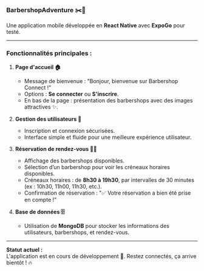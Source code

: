 ### BarbershopAdventure ✂️📱

Une application mobile développée en **React Native** avec **ExpoGo** pour testé.

---

### **Fonctionnalités principales :**

1. **Page d'accueil 🏠**  
   - Message de bienvenue : "Bonjour, bienvenue sur Barbershop Connect !"  
   - Options : **Se connecter** ou **S'inscrire**.  
   - En bas de la page : présentation des barbershops avec des images attractives ✨.

2. **Gestion des utilisateurs 👤**  
   - Inscription et connexion sécurisées.  
   - Interface simple et fluide pour une meilleure expérience utilisateur.

3. **Réservation de rendez-vous 💈📅**  
   - Affichage des barbershops disponibles.  
   - Sélection d’un barbershop pour voir les créneaux horaires disponibles.  
   - Créneaux horaires : de **8h30 à 19h30**, par intervalles de 30 minutes (ex : 10h30, 11h00, 11h30, etc.).  
   - Confirmation de réservation : "✅ Votre réservation a bien été prise en compte !"

4. **Base de données 🗄️**  
   - Utilisation de **MongoDB** pour stocker les informations des utilisateurs, barbershops, et rendez-vous.

---

**Statut actuel :**  
L'application est en cours de développement 🚀. Restez connectés, ça arrive bientôt ! 🔥

